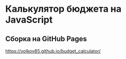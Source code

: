 # Калькулятор бюджета на JavaScript

## Сборка на GitHub Pages
https://volkov85.github.io/budget_calculator/

